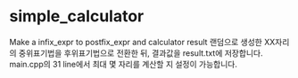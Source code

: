 # simple_calculator
Make a infix_expr to postfix_expr and calculator result
랜덤으로 생성한 XX자리의 중위표기법을 후위표기법으로 전환한 뒤, 결과값을 result.txt에 저장합니다.
<br/>
main.cpp의 31 line에서 최대 몇 자리를 계산할 지 설정이 가능합니다.
